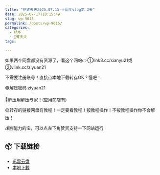 ```yaml
---
title: "花臂夫夫2025.07.15-十周年vlog第 3天"
date: 2025-07-17T10:15:49
slug: wp-9615
permalink: /posts/wp-9615/
categories:
  - 精华
  - 🌸臂夫夫
tags:

---
```


如果两个网盘都没有资源了，看这个网站👉①link3.cc/xianyu21或②vlink.cc/ziyuan21

不需要注册账号！直接点本地下载转存OK？懂吧！

🟢解压密码:ziyuan21

🔵解压用解压专家！(应用商店有)

🟡转存的链接网盘有教程！一定要看教程！按教程操作！不按教程操作你不会解压！

💰🈶能力的宝，可以点左下角赞赏支持一下网站运行

## 📦 下载链接
- [迅雷云盘](https://blziyuan21.com/pay-download/9615?key=686e090e1b&down_id=0)
- [本地下载](https://blziyuan21.com/pay-download/9615?key=686e090e1b&down_id=1)

